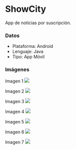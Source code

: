 # ShowCity
App de noticias por suscripción.

### Datos
- Plataforma: Android
- Lenguaje: Java
- Tipo: App Móvil

### Imágenes

Imagen 1
![ ](https://github.com/LyckanSv/ShowCity/blob/master/showcity_img1.gif  "1 -")

Imagen 2
![](https://github.com/LyckanSv/ShowCity/blob/master/showcity_img2.png) 

Imagen 3
![](https://github.com/LyckanSv/ShowCity/blob/master/showcity_img3.png) 

Imagen 4
![](https://github.com/LyckanSv/ShowCity/blob/master/showcity_img4.png) 

Imagen 5
![](https://github.com/LyckanSv/ShowCity/blob/master/showcity_img5.png) 

Imagen 6
![](https://github.com/LyckanSv/ShowCity/blob/master/showcity_img6.png) 

Imagen 7
![](https://github.com/LyckanSv/ShowCity/blob/master/showcity_img7.png) 
